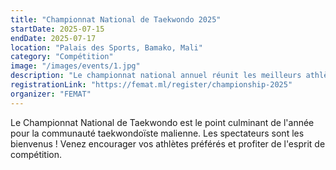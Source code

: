 ```yaml
---
title: "Championnat National de Taekwondo 2025"
startDate: 2025-07-15
endDate: 2025-07-17
location: "Palais des Sports, Bamako, Mali"
category: "Compétition"
image: "/images/events/1.jpg"
description: "Le championnat national annuel réunit les meilleurs athlètes de Taekwondo du Mali. Rejoignez-nous pour trois jours de compétition, de camaraderie et de célébration des arts martiaux."
registrationLink: "https://femat.ml/register/championship-2025"
organizer: "FEMAT"
---
```


Le Championnat National de Taekwondo est le point culminant de l'année pour la communauté taekwondoïste malienne. Les spectateurs sont les bienvenus ! Venez encourager vos athlètes préférés et profiter de l'esprit de compétition. 